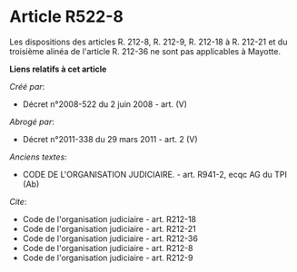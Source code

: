 # Article R522-8

Les dispositions des articles R. 212-8, R. 212-9, R. 212-18 à R. 212-21 et du troisième alinéa de l'article R. 212-36 ne sont
pas applicables à Mayotte.

**Liens relatifs à cet article**

_Créé par_:

  - Décret n°2008-522 du 2 juin 2008 - art. (V)

_Abrogé par_:

  - Décret n°2011-338 du 29 mars 2011 - art. 2 (V)

_Anciens textes_:

  - CODE DE L'ORGANISATION JUDICIAIRE. - art. R941-2, ecqc AG du TPI (Ab)

_Cite_:

  - Code de l'organisation judiciaire - art. R212-18
  - Code de l'organisation judiciaire - art. R212-21
  - Code de l'organisation judiciaire - art. R212-36
  - Code de l'organisation judiciaire - art. R212-8
  - Code de l'organisation judiciaire - art. R212-9
